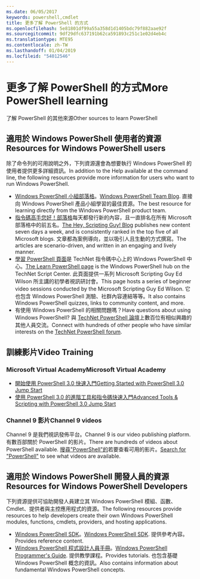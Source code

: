 ```yaml
---
ms.date: 06/05/2017
keywords: powershell,cmdlet
title: 更多了解 PowerShell 的方式
ms.openlocfilehash: 5e81801df99a55a358d1d1405bdc79f882aae92f
ms.sourcegitcommit: 9df29dfc637191b62ca591893c251c1e02d4eb4c
ms.translationtype: MTE95
ms.contentlocale: zh-TW
ms.lasthandoff: 01/04/2019
ms.locfileid: "54012546"
---
```

# <a name="more-powershell-learning"></a><span data-ttu-id="652dc-103">更多了解 PowerShell 的方式</span><span class="sxs-lookup"><span data-stu-id="652dc-103">More PowerShell learning</span></span>

<span data-ttu-id="652dc-104">了解 PowerShell 的其他來源</span><span class="sxs-lookup"><span data-stu-id="652dc-104">Other sources to learn PowerShell</span></span>

## <a name="resources-for-windows-powershell-users"></a><span data-ttu-id="652dc-105">適用於 Windows PowerShell 使用者的資源</span><span class="sxs-lookup"><span data-stu-id="652dc-105">Resources for Windows PowerShell users</span></span>

<span data-ttu-id="652dc-106">除了命令列的可用說明之外，下列資源還會為想要執行 Windows PowerShell 的使用者提供更多詳細資訊。</span><span class="sxs-lookup"><span data-stu-id="652dc-106">In addition to the Help available at the command line, the following resources provide more information for users who want to run Windows PowerShell.</span></span>

- <span data-ttu-id="652dc-107">[Windows PowerShell 小組部落格](https://blogs.msdn.microsoft.com/powershell/)。</span><span class="sxs-lookup"><span data-stu-id="652dc-107">[Windows PowerShell Team Blog](https://blogs.msdn.microsoft.com/powershell/).</span></span> <span data-ttu-id="652dc-108">直接向 Windows PowerShell 產品小組學習的最佳資源。</span><span class="sxs-lookup"><span data-stu-id="652dc-108">The best resource for learning directly from the Windows PowerShell product team.</span></span>
- <span data-ttu-id="652dc-109">[指令碼高手您好！部落格](https://blogs.technet.microsoft.com/heyscriptingguy/)每天都發行新的內容，且一直排名在所有 Microsoft 部落格中的前五名。</span><span class="sxs-lookup"><span data-stu-id="652dc-109">[The Hey, Scripting Guy! Blog](https://blogs.technet.microsoft.com/heyscriptingguy/) publishes new content seven days a week, and is consistently ranked in the top five of all Microsoft blogs.</span></span> <span data-ttu-id="652dc-110">文章都為案例導向，並以吸引人且生動的方式撰寫。</span><span class="sxs-lookup"><span data-stu-id="652dc-110">The articles are scenario-driven, and written in an engaging and lively manner.</span></span>
- <span data-ttu-id="652dc-111">[學習 PowerShell 頁面](https://blogs.technet.microsoft.com/heyscriptingguy/2015/01/04/weekend-scripter-the-best-ways-to-learn-powershell/)是 TechNet 指令碼中心上的 Windows PowerShell 中心。</span><span class="sxs-lookup"><span data-stu-id="652dc-111">[The Learn PowerShell page](https://blogs.technet.microsoft.com/heyscriptingguy/2015/01/04/weekend-scripter-the-best-ways-to-learn-powershell/) is the Windows PowerShell hub on the TechNet Script Center.</span></span> <span data-ttu-id="652dc-112">此頁面提供一系列 Microsoft Scripting Guy Ed Wilson 所主講的初學者視訊研討會。</span><span class="sxs-lookup"><span data-stu-id="652dc-112">This page hosts a series of beginner video sessions conducted by the Microsoft Scripting Guy Ed Wilson.</span></span> <span data-ttu-id="652dc-113">它也包含 Windows PowerShell 測驗、社群內容連結等等。</span><span class="sxs-lookup"><span data-stu-id="652dc-113">It also contains Windows PowerShell quizzes, links to community content, and more.</span></span>
- <span data-ttu-id="652dc-114">有使用 Windows PowerShell 的相關問題嗎？</span><span class="sxs-lookup"><span data-stu-id="652dc-114">Have questions about using Windows PowerShell?</span></span> <span data-ttu-id="652dc-115">與 [TechNet PowerShell 論壇](https://social.technet.microsoft.com/Forums/home?forum=winserverpowershell)上數百位有相似興趣的其他人員交流。</span><span class="sxs-lookup"><span data-stu-id="652dc-115">Connect with hundreds of other people who have similar interests on the [TechNet PowerShell forum](https://social.technet.microsoft.com/Forums/home?forum=winserverpowershell).</span></span>

## <a name="video-training"></a><span data-ttu-id="652dc-116">訓練影片</span><span class="sxs-lookup"><span data-stu-id="652dc-116">Video Training</span></span>

### <a name="microsoft-virtual-academy"></a><span data-ttu-id="652dc-117">Microsoft Virtual Academy</span><span class="sxs-lookup"><span data-stu-id="652dc-117">Microsoft Virtual Academy</span></span>

- [<span data-ttu-id="652dc-118">開始使用 PowerShell 3.0 快速入門</span><span class="sxs-lookup"><span data-stu-id="652dc-118">Getting Started with PowerShell 3.0 Jump Start</span></span>](https://mva.microsoft.com/en-US/training-courses/getting-started-with-powershell-30-jump-start-8276)
- [<span data-ttu-id="652dc-119">使用 PowerShell 3.0 的進階工具和指令碼快速入門</span><span class="sxs-lookup"><span data-stu-id="652dc-119">Advanced Tools & Scripting with PowerShell 3.0 Jump Start</span></span>](https://mva.microsoft.com/en-US/training-courses/advanced-tools-scripting-with-powershell-30-jump-start-8277)

### <a name="channel-9-videos"></a><span data-ttu-id="652dc-120">Channel 9 影片</span><span class="sxs-lookup"><span data-stu-id="652dc-120">Channel 9 videos</span></span>

<span data-ttu-id="652dc-121">Channel 9 是我們視訊發佈平台。</span><span class="sxs-lookup"><span data-stu-id="652dc-121">Channel 9 is our video publishing platform.</span></span> <span data-ttu-id="652dc-122">有數百部關於 PowerShell 的影片。</span><span class="sxs-lookup"><span data-stu-id="652dc-122">There are hundreds of videos about PowerShell available.</span></span> <span data-ttu-id="652dc-123">[搜尋"PowerShell"的](https://channel9.msdn.com/Search?term=PowerShell&sortBy=top-rated)若要查看可用的影片。</span><span class="sxs-lookup"><span data-stu-id="652dc-123">[Search for "PowerShell"](https://channel9.msdn.com/Search?term=PowerShell&sortBy=top-rated) to see what videos are available.</span></span>

## <a name="resources-for-windows-powershell-developers"></a><span data-ttu-id="652dc-124">適用於 Windows PowerShell 開發人員的資源</span><span class="sxs-lookup"><span data-stu-id="652dc-124">Resources for Windows PowerShell Developers</span></span>

<span data-ttu-id="652dc-125">下列資源提供可協助開發人員建立其 Windows PowerShell 模組、函數、Cmdlet、提供者與主控應用程式的資源。</span><span class="sxs-lookup"><span data-stu-id="652dc-125">The following resources provide resources to help developers create their own Windows PowerShell modules, functions, cmdlets, providers, and hosting applications.</span></span>

- <span data-ttu-id="652dc-126">[Windows PowerShell SDK](https://go.microsoft.com/fwlink/p/?LinkID=89595)。</span><span class="sxs-lookup"><span data-stu-id="652dc-126">[Windows PowerShell SDK](https://go.microsoft.com/fwlink/p/?LinkID=89595).</span></span> <span data-ttu-id="652dc-127">提供參考內容。</span><span class="sxs-lookup"><span data-stu-id="652dc-127">Provides reference content.</span></span>
- <span data-ttu-id="652dc-128">[Windows PowerShell 程式設計人員手冊](https://go.microsoft.com/fwlink/p/?LinkID=89596)。</span><span class="sxs-lookup"><span data-stu-id="652dc-128">[Windows PowerShell Programmer's Guide](https://go.microsoft.com/fwlink/p/?LinkID=89596).</span></span> <span data-ttu-id="652dc-129">提供教學課程。</span><span class="sxs-lookup"><span data-stu-id="652dc-129">Provides tutorials.</span></span> <span data-ttu-id="652dc-130">也包含基礎 Windows PowerShell 概念的資訊。</span><span class="sxs-lookup"><span data-stu-id="652dc-130">Also contains information about fundamental Windows PowerShell concepts.</span></span>
